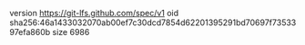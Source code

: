 version https://git-lfs.github.com/spec/v1
oid sha256:46a1433032070ab00ef7c30dcd7854d62201395291bd70697f7353397efa860b
size 6986
